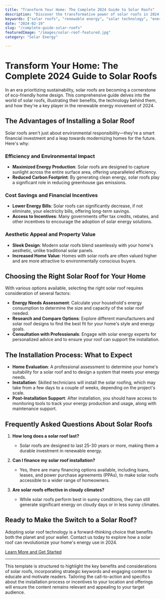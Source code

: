 ```yaml
---
title: "Transform Your Home: The Complete 2024 Guide to Solar Roofs"
description: "Discover the transformative power of solar roofs in 2024. Learn how integrating solar technology into your roofing can lower energy bills, increase property value, and support environmental sustainability."
keywords: ["solar roofs", "renewable energy", "solar technology", "energy efficiency", "sustainable homes", "highly rated"]
date: "2024-02-19"
slug: "/complete-guide-solar-roofs"
featuredImage: "/images/solar-roof-featured.jpg"
category: "Solar Energy"

---
```


# Transform Your Home: The Complete 2024 Guide to Solar Roofs

In an era prioritizing sustainability, solar roofs are becoming a cornerstone of eco-friendly home design. This comprehensive guide delves into the world of solar roofs, illustrating their benefits, the technology behind them, and how they're a key player in the renewable energy movement of 2024.

## The Advantages of Installing a Solar Roof

Solar roofs aren't just about environmental responsibility—they're a smart financial investment and a leap towards modernizing homes for the future. Here's why:

### Efficiency and Environmental Impact

- **Maximized Energy Production**: Solar roofs are designed to capture sunlight across the entire surface area, offering unparalleled efficiency.
- **Reduced Carbon Footprint**: By generating clean energy, solar roofs play a significant role in reducing greenhouse gas emissions.

### Cost Savings and Financial Incentives

- **Lower Energy Bills**: Solar roofs can significantly decrease, if not eliminate, your electricity bills, offering long-term savings.
- **Access to Incentives**: Many governments offer tax credits, rebates, and other incentives to encourage the adoption of solar energy solutions.

### Aesthetic Appeal and Property Value

- **Sleek Design**: Modern solar roofs blend seamlessly with your home's aesthetic, unlike traditional solar panels.
- **Increased Home Value**: Homes with solar roofs are often valued higher and are more attractive to environmentally conscious buyers.

## Choosing the Right Solar Roof for Your Home

With various options available, selecting the right solar roof requires consideration of several factors:

- **Energy Needs Assessment**: Calculate your household's energy consumption to determine the size and capacity of the solar roof needed.
- **Research and Compare Options**: Explore different manufacturers and solar roof designs to find the best fit for your home's style and energy goals.
- **Consultation with Professionals**: Engage with solar energy experts for personalized advice and to ensure your roof can support the installation.

## The Installation Process: What to Expect

- **Home Evaluation**: A professional assessment to determine your home's suitability for a solar roof and to design a system that meets your energy needs.
- **Installation**: Skilled technicians will install the solar roofing, which may take from a few days to a couple of weeks, depending on the project's scale.
- **Post-Installation Support**: After installation, you should have access to monitoring tools to track your energy production and usage, along with maintenance support.

## Frequently Asked Questions About Solar Roofs

1. **How long does a solar roof last?**
   - Solar roofs are designed to last 25-30 years or more, making them a durable investment in renewable energy.

2. **Can I finance my solar roof installation?**
   - Yes, there are many financing options available, including loans, leases, and power purchase agreements (PPAs), to make solar roofs accessible to a wider range of homeowners.

3. **Are solar roofs effective in cloudy climates?**
   - While solar roofs perform best in sunny conditions, they can still generate significant energy on cloudy days or in less sunny climates.

## Ready to Make the Switch to a Solar Roof?

Adopting solar roof technology is a forward-thinking choice that benefits both the planet and your wallet. Contact us today to explore how a solar roof can revolutionize your home's energy use in 2024.

[Learn More and Get Started](/)

---

This template is structured to highlight the key benefits and considerations of solar roofs, incorporating strategic keywords and engaging content to educate and motivate readers. Tailoring the call-to-action and specifics about the installation process or incentives to your location and offerings will ensure the content remains relevant and appealing to your target audience.
